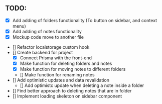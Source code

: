 ## TODO:

- [x] Add adding of folders functionality (To button on sidebar, and context menu)
- [x] Add adding of notes functionality
- [x] Mockup code move to another file
- [] Refactor localstorage custom hook
- [] Create backend for project
  - [x] Connect Prisma with the front-end
  - [x] Make function for deleting folders and notes
  - [x] Make function for moving notes to different folders
  - [] Make function for renaming notes
- [] Add optimistic updates and data revalidation
  - [] Add optimistc update when deleting a note inside a folder
- [] Find better approach to deleting notes that are in folder
- [] Implement loading skeleton on sidebar component
